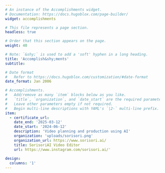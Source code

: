 ```yaml
---
# An instance of the Accomplishments widget.
# Documentation: https://docs.hugoblox.com/page-builder/
widget: accomplishments

# This file represents a page section.
headless: true

# Order that this section appears on the page.
weight: 40

# Note: `&shy;` is used to add a 'soft' hyphen in a long heading.
title: 'Accomplish&shy;ments'
subtitle:

# Date format
#   Refer to https://docs.hugoblox.com/customization/#date-format
date_format: Jan 2006

# Accomplishments.
#   Add/remove as many `item` blocks below as you like.
#   `title`, `organization`, and `date_start` are the required parameters.
#   Leave other parameters empty if not required.
#   Begin multi-line descriptions with YAML's `|2-` multi-line prefix.
item:
  - certificate_url: 
    date_end: '2025-03-12'
    date_start: '2024-06-12'
    description: 'Video planning and production using AI'
    organization: 'uploads/sorisori.png'
    organization_url: https://www.sorisori.ai/
    title: SorisoriAI Video Editor
    url: https://www.instagram.com/sorisori.ai/'
    
design:
  columns: '1'
---
```

